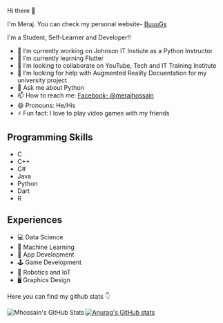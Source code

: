  Hi there 👋
 
I'm Meraj. You can check my personal website- [BuuuGs](https://www.buuugs.me/)


I'm a Student, Self-Learner and Developer!!


- 🔭 I’m currently working on Johnson IT Instiute as a Python Instructor
- 🌱 I’m currently learning Flutter
- 👯 I’m looking to collaborate on YouTube, Tech and IT Training Institute
- 🤔 I’m looking for help with Augmented Reality Docuentation for my university project
- 💬 Ask me about Python
- 📫 How to reach me: [Facebook- @merajhossain](https://www.facebook.com/meraj.hossain.028)
- 😄 Pronouns: He/His
- ⚡ Fun fact: I love to play video games with my friends

## Programming Skills
- C
- C++
- C#
- Java
- Python
- Dart
- R

## Experiences
- 💻 Data Science
- 🤖 Machine Learning
- 📱 App Development
- 🕹 Game Development
- 🤖 Robotics and IoT
- 🖥 Graphics Design

Here you can find my github stats 👇


<img align="left" alt="Mhossain's GitHub Stats" src="https://github-readme-stats.vercel.app/api/top-langs/?username=Mhossain028" />


[![Anurag's GitHub stats](https://github-readme-stats.vercel.app/api?username=Mhossain028)](https://github.com/anuraghazra/github-readme-stats)


<br />
<br />


